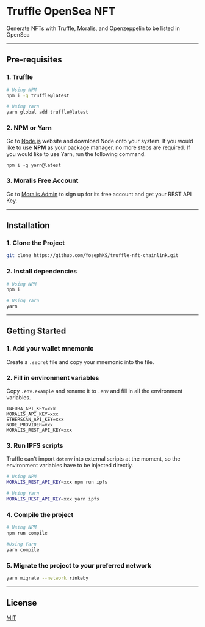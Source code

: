 # Truffle OpenSea NFT

Generate NFTs with Truffle, Moralis, and Openzeppelin to be listed in OpenSea

---

## Pre-requisites

### 1. Truffle

```bash
# Using NPM
npm i -g truffle@latest

# Using Yarn
yarn global add truffle@latest
```

### 2. NPM or Yarn

Go to [Node.js](https://nodejs.org/) website and download Node onto your system. If you would like to use **NPM** as your package manager, no more steps are required. If you would like to use Yarn, run the following command.

```
npm i -g yarn@latest
```

### 3. Moralis Free Account

Go to [Moralis Admin](https://admin.moralis.io/register) to sign up for its free account and get your REST API Key.

---

## Installation

### 1. Clone the Project

```bash
git clone https://github.com/YosephKS/truffle-nft-chainlink.git
```

### 2. Install dependencies

```bash
# Using NPM
npm i

# Using Yarn
yarn
```

---

## Getting Started

### 1. Add your wallet mnemonic

Create a `.secret` file and copy your mnemonic into the file.

### 2. Fill in environment variables

Copy `.env.example` and rename it to `.env` and fill in all the environment variables.

```
INFURA_API_KEY=xxx
MORALIS_API_KEY=xxx
ETHERSCAN_API_KEY=xxx
NODE_PROVIDER=xxx
MORALIS_REST_API_KEY=xxx
```

### 3. Run IPFS scripts

Truffle can't import `dotenv` into external scripts at the moment, so the environment variables have to be injected directly.

```bash
# Using NPM
MORALIS_REST_API_KEY=xxx npm run ipfs

# Using Yarn
MORALIS_REST_API_KEY=xxx yarn ipfs
```

### 4. Compile the project

```bash
# Using NPM
npm run compile

#Using Yarn
yarn compile
```

### 5. Migrate the project to your preferred network

```bash
yarn migrate --network rinkeby
```

---

## License

[MIT](https://github.com/YosephKS/truffle-opensea-nft/blob/master/LICENSE)
